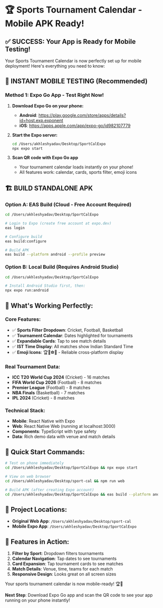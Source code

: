 # 🏆 Sports Tournament Calendar - Mobile APK Ready!

## ✅ **SUCCESS: Your App is Ready for Mobile Testing!**

Your Sports Tournament Calendar is now perfectly set up for mobile deployment! Here's everything you need to know:

## 📱 **INSTANT MOBILE TESTING (Recommended)**

### **Method 1: Expo Go App - Test Right Now!**
1. **Download Expo Go on your phone:**
   - **Android**: https://play.google.com/store/apps/details?id=host.exp.exponent
   - **iOS**: https://apps.apple.com/app/expo-go/id982107779

2. **Start the Expo server:**
   ```bash
   cd /Users/akhleshyadav/Desktop/SportCalExpo
   npx expo start
   ```

3. **Scan QR code with Expo Go app**
   - Your tournament calendar loads instantly on your phone!
   - All features work: calendar, cards, sports filter, emoji icons

## 🏗️ **BUILD STANDALONE APK**

### **Option A: EAS Build (Cloud - Free Account Required)**
```bash
cd /Users/akhleshyadav/Desktop/SportCalExpo

# Login to Expo (create free account at expo.dev)
eas login

# Configure build
eas build:configure

# Build APK
eas build --platform android --profile preview
```

### **Option B: Local Build (Requires Android Studio)**
```bash
cd /Users/akhleshyadav/Desktop/SportCalExpo

# Install Android Studio first, then:
npx expo run:android
```

## 🎯 **What's Working Perfectly:**

### **Core Features:**
- ✅ **Sports Filter Dropdown**: Cricket, Football, Basketball
- ✅ **Tournament Calendar**: Dates highlighted for tournaments
- ✅ **Expandable Cards**: Tap to see match details
- ✅ **IST Time Display**: All matches show Indian Standard Time
- ✅ **Emoji Icons**: 🏆🥇⚽🏏 - Reliable cross-platform display

### **Real Tournament Data:**
- **ICC T20 World Cup 2024** (Cricket) - 16 matches
- **FIFA World Cup 2026** (Football) - 8 matches  
- **Premier League** (Football) - 8 matches
- **NBA Finals** (Basketball) - 7 matches
- **IPL 2024** (Cricket) - 8 matches

### **Technical Stack:**
- **Mobile**: React Native with Expo
- **Web**: React Native Web (running at localhost:3000)
- **Components**: TypeScript with type safety
- **Data**: Rich demo data with venue and match details

## 🚀 **Quick Start Commands:**

```bash
# Test on phone immediately
cd /Users/akhleshyadav/Desktop/SportCalExpo && npx expo start

# View on web browser  
cd /Users/akhleshyadav/Desktop/sport-cal && npm run web

# Build APK (after creating Expo account)
cd /Users/akhleshyadav/Desktop/SportCalExpo && eas build --platform android
```

## 📁 **Project Locations:**
- **Original Web App**: `/Users/akhleshyadav/Desktop/sport-cal`
- **Mobile Expo App**: `/Users/akhleshyadav/Desktop/SportCalExpo`

## 🎨 **Features in Action:**
1. **Filter by Sport**: Dropdown filters tournaments
2. **Calendar Navigation**: Tap dates to see tournaments
3. **Card Expansion**: Tap tournament cards to see matches
4. **Match Details**: Venue, time, teams for each match
5. **Responsive Design**: Looks great on all screen sizes

Your sports tournament calendar is now mobile-ready! 🏆📱

**Next Step**: Download Expo Go app and scan the QR code to see your app running on your phone instantly!